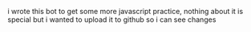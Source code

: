 i wrote this bot to get some more javascript practice, nothing about it is special but i wanted to upload it to github so i can see changes